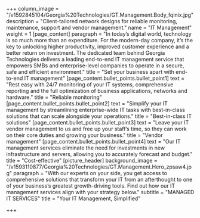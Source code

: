 +++
column_image = "/v1592845104/Georgia%20Technologies/GT.Management.Body_fqinix.jpg"
description = "Client-tailored network designs for reliable monitoring, maintenance, support and vendor management."
name = "IT Management"
weight = 1
[page_content]
paragraph = "In today’s digital world, technology is so much more than an expenditure. For the modern-day company, it’s the key to unlocking higher productivity, improved customer experience and a better return on investment. The dedicated team behind Georgia Technologies delivers a leading end-to-end IT management service that empowers SMBs and enterprise-level companies to operate in a secure, safe and efficient environment."
title = "Set your business apart with end-to-end IT management"
[page_content.bullet_points.bullet_point1]
text = "Rest easy with 24/7 monitoring of your IT systems, comprehensive reporting and the full optimization of business applications, networks and hardware."
title = "Reliable monitoring"
[page_content.bullet_points.bullet_point2]
text = "Simplify your IT management by streamlining enterprise-wide IT tasks with best-in-class solutions that can scale alongside your operations."
title = "Best-in-class IT solutions"
[page_content.bullet_points.bullet_point3]
text = "Leave your IT vendor management to us and free up your staff’s time, so they can work on their core duties and growing your business."
title = "Vendor management"
[page_content.bullet_points.bullet_point4]
text = "Our IT management services eliminate the need for investments in new infrastructure and servers, allowing you to accurately forecast and budget."
title = "Cost-effective"
[picture_header]
background_image = "/v1593110877/Georgia%20Technologies/GT.Management.Hero_zpsaw4.jpg"
paragraph = "With our experts on your side, you get access to comprehensive solutions that transform your IT from an afterthought to one of your business’s greatest growth-driving tools. Find out how our IT management services align with your strategy below."
subtitle = "MANAGED IT SERVICES"
title = "Your IT Management, Simplified"

+++
